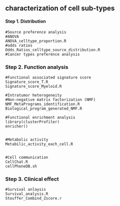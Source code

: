 ## characterization of cell sub-types

#### Step 1. Distribution
    #Source preference analysis
    #ANOVA
    ANOVA_celltype_proportion.R
    #odds ratios
    Odds_Ratios_celltype_source_distribution.R
    #Cancer types preference analysis

### Step 2. Function analysis
    #Functional associated signature score
    Signature_score_T.R
    Signature_score_Myeloid.R
    
    #Intratumor heterogeneity
    #Non-negative matrix factorization (NMF)
    NMF_MetaPrograms_identification.R
    Biological_program_generated_NMF.R
    
    #Functional enrichment analysis
    library(clusterProfiler)
    enricher()

    
    #Metabolic activity
    Metabilic_activity_each_cell.R

    
    #Cell communication
    CellChat.R
    cellPhoneDB.sh


### Step 3. Clinical effect
    #Survival anlaysis
    Survival_analysis.R
    Stouffer_Combind_Zscore.r

